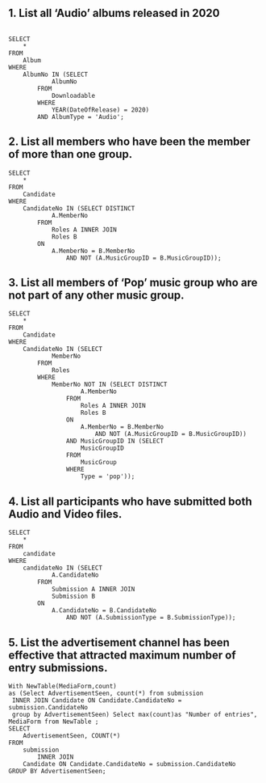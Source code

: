 ## 1. List all ‘Audio’ albums released in 2020 
```

SELECT 
    *
FROM
    Album
WHERE
    AlbumNo IN (SELECT 
            AlbumNo
        FROM
            Downloadable
        WHERE
            YEAR(DateOfRelease) = 2020)
        AND AlbumType = 'Audio';
```
## 2. List all members who have been the member of more than one group.
```
SELECT 
    *
FROM
    Candidate
WHERE
    CandidateNo IN (SELECT DISTINCT
            A.MemberNo
        FROM
            Roles A INNER JOIN
            Roles B
        ON
            A.MemberNo = B.MemberNo
                AND NOT (A.MusicGroupID = B.MusicGroupID));
```
## 3. List all members of ‘Pop’ music group who are not part of any other music group.
```
SELECT 
    *
FROM
    Candidate
WHERE
    CandidateNo IN (SELECT 
            MemberNo
        FROM
            Roles
        WHERE
            MemberNo NOT IN (SELECT DISTINCT
                    A.MemberNo
                FROM
                    Roles A INNER JOIN
                    Roles B
                ON
                    A.MemberNo = B.MemberNo
                        AND NOT (A.MusicGroupID = B.MusicGroupID))
                AND MusicGroupID IN (SELECT 
                    MusicGroupID
                FROM
                    MusicGroup
                WHERE
                    Type = 'pop'));
```
## 4. List all participants who have submitted both Audio and Video files.
```
SELECT 
    *
FROM
    candidate
WHERE
    candidateNo IN (SELECT 
            A.CandidateNo
        FROM
            Submission A INNER JOIN
            Submission B
        ON
            A.CandidateNo = B.CandidateNo
                AND NOT (A.SubmissionType = B.SubmissionType));
```
## 5. List the advertisement channel has been effective that attracted maximum number of entry submissions. 
```
With NewTable(MediaForm,count)
as (Select AdvertisementSeen, count(*) from submission
 INNER JOIN Candidate ON Candidate.CandidateNo = submission.CandidateNo
 group by AdvertisementSeen) Select max(count)as "Number of entries", MediaForm from NewTable ;
SELECT 
    AdvertisementSeen, COUNT(*)
FROM
    submission
        INNER JOIN
    Candidate ON Candidate.CandidateNo = submission.CandidateNo
GROUP BY AdvertisementSeen;
```
